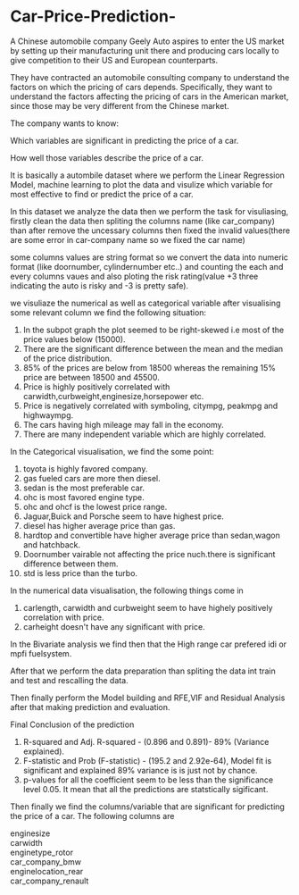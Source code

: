 # Car-Price-Prediction-
A Chinese automobile company Geely Auto aspires to enter the US market by setting up their manufacturing unit there and producing cars locally to give competition to their US and European counterparts. 

They have contracted an automobile consulting company to understand the factors on which the pricing of cars depends. Specifically, they want to understand the factors affecting the pricing of cars in the American market, since those may be very different from the Chinese market. 

The company wants to know:

Which variables are significant in predicting the price of a car.

How well those variables describe the price of a car.

It is basically a autombile dataset where we perform the Linear Regression Model, machine learning to plot the data and visulize which variable for most effective to find or predict the price of a car.

In this dataset we analyze the data then we perform the task for visuliasing, firstly clean the data then spliting the columns name (like car_company) than after remove the uncessary columns then fixed the invalid values(there are some error in car-company name so we fixed the car name)

some columns values are string format so we convert the data into numeric format (like doornumber, cylindernumber etc..) and counting the each and every columns vaues and also ploting the risk rating(value +3 three indicating the auto is risky and -3 is pretty safe).

we visuliaze the numerical as well as categorical variable after visualising some relevant column we find the following situation:

1. In the subpot graph the plot seemed to be right-skewed i.e most of the price values below (15000).
2. There are the significant difference between the mean and the median of the price  distribution.
3. 85% of the prices are  below from 18500 whereas the remaining 15% price are between 18500 and 45500.
4. Price is  highly positively correlated  with carwidth,curbweight,enginesize,horsepower etc.
5. Price is negatively correlated with symboling, citympg, peakmpg and highwaympg.
6. The cars having high mileage may fall in the  economy.
7. There are many independent variable which are highly correlated.

In the Categorical visualisation, we find the some point:

1. toyota is highly favored company.
2. gas fueled cars are more then diesel.
3. sedan is the most preferable car. 
4. ohc is most favored engine type.
5. ohc and ohcf is the lowest price range.
6. Jaguar,Buick and Porsche seem to have highest price.
7. diesel has higher average price than gas.
8. hardtop and convertible have higher average price than sedan,wagon and hatchback.
9. Doornumber vairable not affecting the price nuch.there is significant difference between them.
10. std is less price than the turbo.

In the numerical data visualisation, the following things come in 

1. carlength, carwidth and curbweight seem to have highely positively correlation with price.
2. carheight doesn't have any significant with price.

In the Bivariate analysis we find then that the High range car prefered idi or mpfi fuelsystem.

After that we perform the data preparation than spliting the data int train and test and rescalling the data.

Then finally perform the Model building and RFE,VIF and Residual Analysis after that making prediction and evaluation.

Final Conclusion of the prediction 

1. R-squared and Adj. R-squared - (0.896 and 0.891)- 89% (Variance explained).
2. F-statistic and Prob (F-statistic) - (195.2 and 2.92e-64), Model fit is significant and explained 89% variance is
   is just not by chance.
3. p-values for all the coefficient seem to be less than the significance level 0.05. It mean that all the 
   predictions are statstically sigificant.
   
Then finally we find  the columns/variable that are significant for predicting the price of a car.  The following columns are

enginesize    
carwidth    
enginetype_rotor    
car_company_bmw    
enginelocation_rear    
car_company_renault




